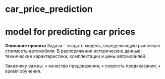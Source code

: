 # car_price_prediction
# model for predicting car prices 

**Описание проекта**
Задача - создать модель, определяющую рыночную стоимость автомобиля. В распоряжении исторические данные: технические характеристики, комплектации и цены автомобилей. 

Заказчику важны:
•	качество предсказания;
•	скорость предсказания;
•	время обучения.


